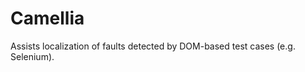 Camellia
==========

Assists localization of faults detected by DOM-based test cases (e.g. Selenium).
